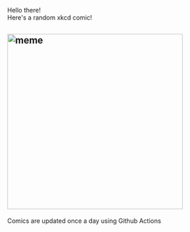 Hello there! <br>Here's a random xkcd comic!<br>
## <img src="https://imgs.xkcd.com/comics/michael_phelps.png" alt="meme" width="400"/><br>
Comics are updated once a day using Github Actions